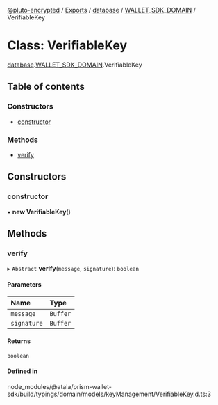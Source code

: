 [@pluto-encrypted](../README.md) / [Exports](../modules.md) / [database](../modules/database-1.md) / [WALLET\_SDK\_DOMAIN](../modules/database-1.WALLET_SDK_DOMAIN.md) / VerifiableKey

# Class: VerifiableKey

[database](../modules/database-1.md).[WALLET\_SDK\_DOMAIN](../modules/database-1.WALLET_SDK_DOMAIN.md).VerifiableKey

## Table of contents

### Constructors

- [constructor](database-1.WALLET_SDK_DOMAIN.VerifiableKey.md#constructor)

### Methods

- [verify](database-1.WALLET_SDK_DOMAIN.VerifiableKey.md#verify)

## Constructors

### constructor

• **new VerifiableKey**()

## Methods

### verify

▸ `Abstract` **verify**(`message`, `signature`): `boolean`

#### Parameters

| Name | Type |
| :------ | :------ |
| `message` | `Buffer` |
| `signature` | `Buffer` |

#### Returns

`boolean`

#### Defined in

node_modules/@atala/prism-wallet-sdk/build/typings/domain/models/keyManagement/VerifiableKey.d.ts:3
